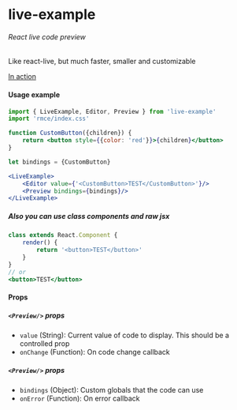 # live-example
###### React live code preview

Like react-live, but much faster, smaller and customizable

[In action](https://midnightcoder-pro.github.io/live-example)

#### Usage example
```jsx
import { LiveExample, Editor, Preview } from 'live-example'
import 'rmce/index.css'

function CustomButton({children}) {
	return <button style={{color: 'red'}}>{children}</button>
}

let bindings = {CustomButton}

<LiveExample>
	<Editor value={'<CustomButton>TEST</CustomButton>'}/>
	<Preview bindings={bindings}/>
</LiveExample>
```

##### Also you can use class components and raw jsx

```jsx
class extends React.Component {
	render() {
		return '<button>TEST</button>'
	}
}
// or
<button>TEST</button>
```

#### Props

##### `<Preview/>` props

- `value` (String): Current value of code to display. This should be a controlled prop
- `onChange` (Function): On code change callback

##### `<Preview/>` props

- `bindings` (Object): Custom globals that the code can use
- `onError` (Function): On error callback